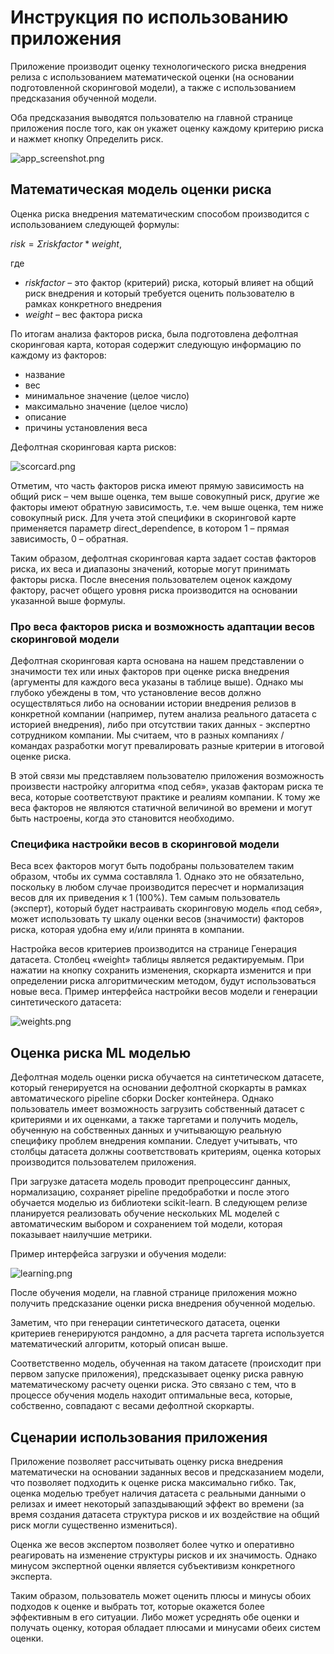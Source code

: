 # Инструкция по использованию приложения

Приложение производит оценку технологического риска внедрения релиза с использованием математической оценки (на основании подготовленной скоринговой модели), а также с использованием предсказания обученной модели.

Оба предсказания выводятся пользователю на главной странице приложения после того, как он укажет оценку каждому критерию риска и нажмет кнопку Определить риск.

![app_screenshot.png](app_screenshot.png)

## Математическая модель оценки риска
Оценка риска внедрения математическим способом производится с использованием следующей формулы: 

$risk = Σ riskfactor * weight$, 

где 
 - $riskfactor$ – это фактор (критерий) риска, который влияет на общий риск внедрения и который требуется оценить пользователю в рамках конкретного внедрения
 - $weight$ – вес фактора риска

По итогам анализа факторов риска, была подготовлена дефолтная скоринговая карта, которая содержит следующую информацию по каждому из факторов:
- название 
- вес
- минимальное значение (целое число)
- максимально значение (целое число)
- описание 
- причины установления веса

Дефолтная скоринговая карта рисков:

![scorcard.png](scorcard.png)


Отметим, что часть факторов риска имеют прямую зависимость на общий риск – чем выше оценка, тем выше совокупный риск, другие же факторы имеют обратную зависимость, т.е. чем выше оценка, тем ниже совокупный риск. Для учета этой специфики в скоринговой карте применяется параметр direct_dependence, в котором 1 – прямая зависимость, 0 – обратная.

Таким образом, дефолтная скоринговая карта задает состав факторов риска, их веса и диапазоны значений, которые могут принимать факторы риска. После внесения пользователем оценок каждому фактору, расчет общего уровня риска производится на основании указанной выше формулы. 

### Про веса факторов риска и возможность адаптации весов скоринговой модели
Дефолтная скоринговая карта основана на нашем представлении о значимости тех или иных факторов при оценке риска внедрения (аргументы для каждого веса указаны в таблице выше). Однако мы глубоко убеждены в том, что установление весов должно осуществляться либо на основании истории внедрения релизов в конкретной компании (например, путем анализа реального датасета с историей внедрения), либо при отсутствии таких данных - экспертно сотрудником компании. Мы считаем, что в разных компаниях / командах разработки могут превалировать разные критерии в итоговой оценке риска. 

В этой связи мы представляем пользователю приложения возможность произвести настройку алгоритма «под себя», указав факторам риска те веса, которые соответствуют практике и реалиям компании. К тому же веса факторов не являются статичной величиной во времени и могут быть настроены, когда это становится необходимо. 

### Специфика настройки весов в скоринговой модели
Веса всех факторов могут быть подобраны пользователем таким образом, чтобы их сумма составляла 1. Однако это не обязательно, поскольку в любом случае производится пересчет и нормализация весов для их приведения к 1 (100%). Тем самым пользователь (эксперт), который будет настраивать скоринговую модель «под себя», может использовать ту шкалу оценки весов (значимости) факторов риска, которая удобна ему и/или принята в компании.

Настройка весов критериев производится на странице Генерация датасета. Столбец «weight» таблицы является редактируемым. При нажатии на кнопку сохранить изменения, скоркарта изменится и при определении риска алгоритмическим методом, будут использоваться новые веса. 
Пример интерфейса настройки весов модели и генерации синтетического датасета:

![weights.png](weights.png)



## Оценка риска ML моделью
Дефолтная модель оценки риска обучается на синтетическом датасете, который генерируется на основании дефолтной скоркарты в рамках автоматического pipeline сборки Docker контейнера. Однако пользователь имеет возможность загрузить собственный датасет с критериями и их оценками, а также таргетами и получить модель, обученную на собственных данных и учитывающую реальную специфику проблем внедрения компании. Следует учитывать, что столбцы датасета должны соответствовать критериям, оценка которых производится пользователем приложения.

При загрузке датасета модель проводит препроцессинг данных, нормализацию, сохраняет pipeline предобработки и после этого обучается моделью из библиотеки scikit-learn. В следующем релизе планируется реализовать обучение нескольких ML моделей с автоматическим выбором и сохранением той модели, которая показывает наилучшие метрики. 

Пример интерфейса загрузки и обучения модели:

![learning.png](learning.png)

После обучения модели, на главной странице приложения можно получить предсказание оценки риска внедрения обученной моделью.

Заметим, что при генерации синтетического датасета, оценки критериев генерируются рандомно, а для расчета таргета используется математический алгоритм, который описан выше.

Соответственно модель, обученная на таком датасете (происходит при первом запуске приложения), предсказывает оценку риска равную математическому расчету оценки риска. Это связано с тем, что в процессе обучения модель находит оптимальные веса, которые, собственно, совпадают с весами дефолтной скоркарты.



## Сценарии использования приложения
Приложение позволяет рассчитывать оценку риска внедрения математически на основании заданных весов и предсказанием модели, что позволяет подходить к оценке риска максимально гибко. Так, оценка моделью требует наличия датасета с реальными данными о релизах и имеет некоторый запаздывающий эффект во времени (за время создания датасета структура рисков и их воздействие на общий риск могли существенно измениться).

Оценка же весов экспертом позволяет более чутко и оперативно реагировать на изменение структуры рисков и их значимость. Однако минусом экспертной оценки является субъективизм конкретного эксперта. 

Таким образом, пользователь может оценить плюсы и минусы обоих подходов к оценке и выбрать тот, которые окажется более эффективным в его ситуации. Либо может усреднять обе оценки и получать оценку, которая обладает плюсами и минусами обеих систем оценки. 

